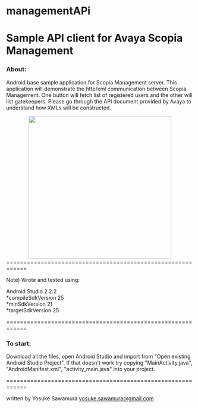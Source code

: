 # managementAPi
Sample API client for Avaya Scopia Management
============================================================
### About:

Android base sample application for Scopia Management server. This application will demonstrate the http/xml communication between Scopia Management. One button will fetch list of registered users and the other will list gatekeepers. Please go through the API document provided by Avaya to understand how XMLs will be constructed.
<br>
<div style="text-align:center">
<img border="0" src="https://raw.githubusercontent.com/glide112/managementAPi/master/image/sample_screenshot.png" height="384">
</div>
============================================================

Note) Wrote and tested using:

Android Studio 2.2.2<br>
*compileSdkVersion 25<br>
*minSdkVersion 21<br>
*targetSdkVersion 25

============================================================
### To start:

Download all the files, open Android Studio and import from "Open existing Android Studio Project". If that doesn't work try copying "MainActivity.java", "AndroidManifest.xml", "activity_main.java" into your project.

============================================================

written by Yosuke Sawamura
yosuke.sawamura@gmail.com
